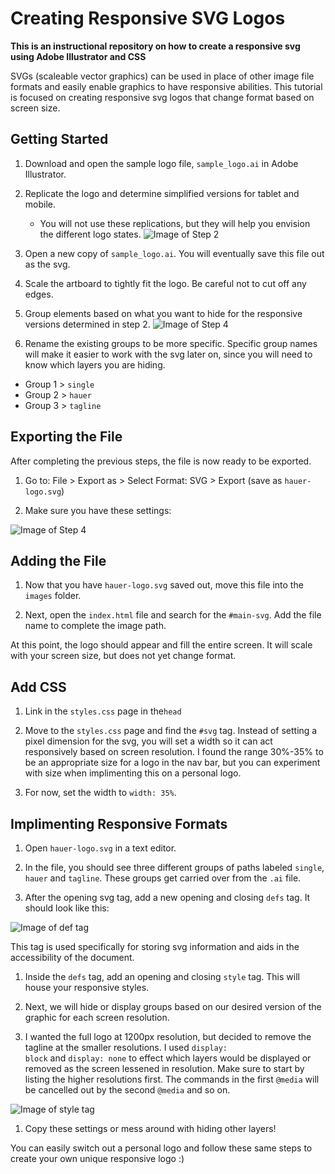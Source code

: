 # Creating Responsive SVG Logos
<b> This is an instructional repository on how to create a responsive svg using Adobe Illustrator and CSS </b>

SVGs (scaleable vector graphics) can be used in place of other image file formats and easily enable graphics to have responsive abilities. This tutorial is focused on creating responsive svg logos that change format based on screen size. 

## Getting Started

1. Download and open the sample logo file, <code>sample_logo.ai</code> in Adobe Illustrator. 
   
1. Replicate the logo and determine simplified versions for tablet and mobile.
    * You will not use these replications, but they will help you envision the different logo states.
![Image of Step 2](https://github.com/JuliaSchantz/responsive-svg_peer-lesson/blob/main/Images/Step%202.png)
    
1. Open a new copy of <code>sample_logo.ai</code>. You will eventually save this file out as the svg.

1. Scale the artboard to tightly fit the logo. Be careful not to cut off any edges.

1. Group elements based on what you want to hide for the responsive versions determined in step 2.
![Image of Step 4](https://github.com/JuliaSchantz/responsive-svg_peer-lesson/blob/main/Images/Step%204.png)

1. Rename the existing groups to be more specific. Specific group names will make it easier to work with the svg later on, since you will need to know which layers you are hiding.

* Group 1 > <code>single</code>
* Group 2 > <code>hauer</code>
* Group 3 > <code>tagline</code>

## Exporting the File
After completing the previous steps, the file is now ready to be exported.

1. Go to:  File > Export as > Select Format: SVG > Export (save as <code>hauer-logo.svg</code>)

1. Make sure you have these settings:

![Image of Step 4](https://github.com/JuliaSchantz/responsive-svg_peer-lesson/blob/main/Images/Step%206.png)

## Adding the File

1. Now that you have <code>hauer-logo.svg</code> saved out, move this file into the <code>images</code> folder.

1. Next, open the <code>index.html</code> file and search for the <code>#main-svg</code>. Add the file name to complete the image path.

At this point, the logo should appear and fill the entire screen. It will scale with your screen size, but does not yet change format.

## Add CSS

1. Link in the <code>styles.css</code> page in the<code>head</code>

1. Move to the <code>styles.css</code> page and find the <code>#svg</code> tag. Instead of setting a pixel dimension for the svg, you will set a width so it can act responsively based on screen resolution. I found the range 30%-35% to be an appropriate size for a logo in the nav bar, but you can experiment with size when implimenting this on a personal logo.

1. For now, set the width to <code>width: 35%</code>.

## Implimenting Responsive Formats

1. Open <code>hauer-logo.svg</code> in a text editor.

1. In the file, you should see three different groups of paths labeled <code>single</code>, <code>hauer</code> and <code>tagline</code>. These groups get carried over from the <code>.ai</code> file.

1. After the opening svg tag, add a new opening and closing <code>defs</code> tag. It should look like this: 

![Image of def tag](https://github.com/JuliaSchantz/responsive-svg_peer-lesson/blob/main/Images/Example_def%20tag.png)

This tag is used specifically for storing svg information and aids in the accessibility of the document.

1. Inside the <code>defs</code> tag, add an opening and closing <code>style</code> tag. This will house your responsive styles.

1. Next, we will hide or display groups based on our desired version of the graphic for each screen resolution.

1. I wanted the full logo at 1200px resolution, but decided to remove the tagline at the smaller resolutions. I used <code>display: block</code> and <code>display: none</code> to effect which layers would be displayed or removed as the screen lessened in resolution. Make sure to start by listing the higher resolutions first. The commands in the first <code>@media</code> will be cancelled out by the second <code>@media</code> and so on.

![Image of style tag](https://github.com/JuliaSchantz/responsive-svg_peer-lesson/blob/main/Images/Example_style%20tag.png)

1. Copy these settings or mess around with hiding other layers!

You can easily switch out a personal logo and follow these same steps to create your own unique responsive logo :)
